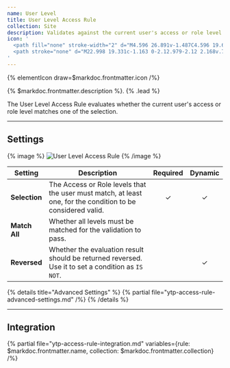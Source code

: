 ```yaml
---
name: User Level
title: User Level Access Rule
collection: Site
description: Validates against the current user's access or role level
icon: '
  <path fill="none" stroke-width="2" d="M4.596 26.891v-1.487C4.596 19.697 9.292 15 15 15c2.497 0 4.8.899 6.602 2.388M15 15c3.261 0 5.945-2.684 5.945-5.945 0-3.262-2.684-5.946-5.945-5.946S9.055 5.793 9.055 9.055C9.055 12.316 11.739 15 15 15z"/>
  <path stroke="none" d="M22.998 19.331c-1.163 0-2.12.979-2.12 2.168v.723c-.777 0-1.415.652-1.415 1.445v2.89c0 .794.638 1.446 1.414 1.446h4.243c.775 0 1.414-.652 1.414-1.445v-2.89c0-.794-.639-1.446-1.414-1.446v-.723c0-1.19-.958-2.168-2.122-2.168zm-.707 2.168c0-.396.32-.722.707-.722.388 0 .707.326.707.722v.723h-1.414v-.723zm2.829 5.059h-4.243v-2.89h4.243v2.89z"/>
'
---
```


{% elementIcon draw=$markdoc.frontmatter.icon /%}

{% $markdoc.frontmatter.description %}. {% .lead %}

The User Level Access Rule evaluates whether the current user's access or role level matches one of the selection.

---

## Settings

{% image %}
![User Level Access Rule](/next/assets/ytp/access/rule-user-level.webp)
{% /image %}

| Setting | Description | Required | Dynamic |
| ------- | ----------- | :------: | :-----: |
| **Selection** | The Access or Role levels that the user must match, at least one, for the condition to be considered valid. | &#x2713; | &#x2713; |
| **Match All** | Whether all levels must be matched for the validation to pass. |
| **Reversed** | Whether the evaluation result should be returned reversed. Use it to set a condition as `IS NOT`. | | &#x2713; |

{% details title="Advanced Settings" %}
    {% partial file="ytp-access-rule-advanced-settings.md" /%}
{% /details %}

---

## Integration

{% partial file="ytp-access-rule-integration.md" variables={rule: $markdoc.frontmatter.name, collection: $markdoc.frontmatter.collection} /%}
